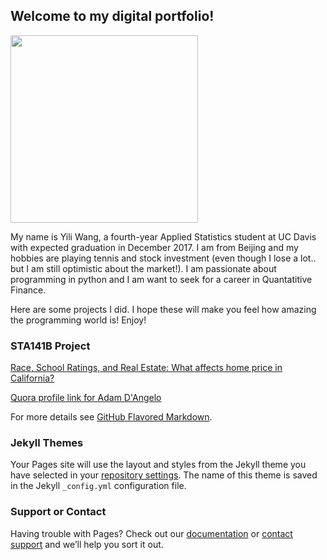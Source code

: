 ## Welcome to my digital portfolio!

<img src="http://yilimkad.github.io/yili.JPG" width="300">

My name is Yili Wang, a fourth-year Applied Statistics student at UC Davis with expected graduation in December 2017. I am from Beijing and my hobbies are playing tennis and stock investment (even though I lose a lot.. but I am still optimistic about the market!). I am passionate about programming in python and I am want to seek for a career in Quantatitive Finance. 

Here are some projects I did. I hope these will make you feel how amazing the programming world is! 
Enjoy!

### STA141B Project
<a href="http://yilimkad.github.io/ProjectReport+(1).pdf">Race, School Ratings, and Real Estate: What affects home price in California? </a>

<a href="http://cjacquelineq.github.io/STA141B-Project-House-Price/STA+141B+Project+House+Price.html">Quora profile link for Adam D'Angelo</a>


For more details see [GitHub Flavored Markdown](https://guides.github.com/features/mastering-markdown/).

### Jekyll Themes

Your Pages site will use the layout and styles from the Jekyll theme you have selected in your [repository settings](https://github.com/yilimkad/yilimkad.github.io/settings). The name of this theme is saved in the Jekyll `_config.yml` configuration file.

### Support or Contact

Having trouble with Pages? Check out our [documentation](https://help.github.com/categories/github-pages-basics/) or [contact support](https://github.com/contact) and we’ll help you sort it out.

